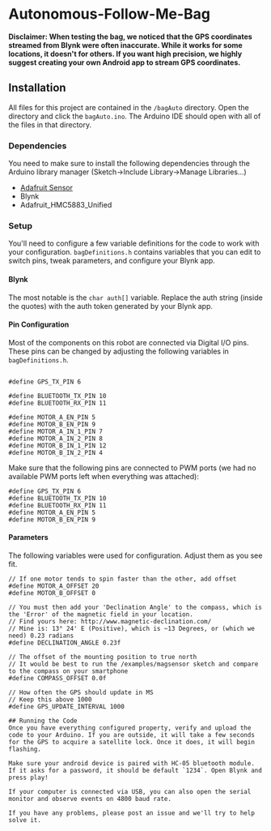 # Autonomous-Follow-Me-Bag

**Disclaimer: When testing the bag, we noticed that the GPS coordinates streamed from Blynk were often inaccurate. While it works for some locations, it doesn't for others. If you want high precision, we highly suggest creating your own Android app to stream GPS coordinates.**

## Installation
All files for this project are contained in the `/bagAuto` directory. Open the directory and click the `bagAuto.ino`. The Arduino IDE should open with all of the files in that directory. 

### Dependencies
You need to make sure to install the following dependencies through the Arduino library manager (Sketch->Include Library->Manage Libraries...)
- [Adafruit Sensor](https://learn.adafruit.com/adafruit-hmc5883l-breakout-triple-axis-magnetometer-compass-sensor/wiring-and-test)
- Blynk
- Adafruit_HMC5883_Unified


### Setup
You'll need to configure a few variable definitions for the code to work with your configuration. `bagDefinitions.h` contains variables that you can edit to switch pins, tweak parameters, and configure your Blynk app. 

#### Blynk
The most notable is the `char auth[]` variable. Replace the auth string (inside the quotes) with the auth token generated by your Blynk app. 

#### Pin Configuration
Most of the components on this robot are connected via Digital I/O pins. These pins can be changed by adjusting the following variables in `bagDefinitions.h`.

```

#define GPS_TX_PIN 6

#define BLUETOOTH_TX_PIN 10
#define BLUETOOTH_RX_PIN 11

#define MOTOR_A_EN_PIN 5
#define MOTOR_B_EN_PIN 9
#define MOTOR_A_IN_1_PIN 7
#define MOTOR_A_IN_2_PIN 8
#define MOTOR_B_IN_1_PIN 12
#define MOTOR_B_IN_2_PIN 4
```

Make sure that the following pins are connected to PWM ports (we had no available PWM ports left when everything was attached): 

```
#define GPS_TX_PIN 6
#define BLUETOOTH_TX_PIN 10
#define BLUETOOTH_RX_PIN 11
#define MOTOR_A_EN_PIN 5
#define MOTOR_B_EN_PIN 9
```

#### Parameters
The following variables were used for configuration. Adjust them as you see fit.

```
// If one motor tends to spin faster than the other, add offset
#define MOTOR_A_OFFSET 20
#define MOTOR_B_OFFSET 0

// You must then add your 'Declination Angle' to the compass, which is the 'Error' of the magnetic field in your location.
// Find yours here: http://www.magnetic-declination.com/
// Mine is: 13° 24' E (Positive), which is ~13 Degrees, or (which we need) 0.23 radians
#define DECLINATION_ANGLE 0.23f

// The offset of the mounting position to true north
// It would be best to run the /examples/magsensor sketch and compare to the compass on your smartphone
#define COMPASS_OFFSET 0.0f

// How often the GPS should update in MS
// Keep this above 1000
#define GPS_UPDATE_INTERVAL 1000

## Running the Code
Once you have everything configured property, verify and upload the code to your Arduino. If you are outside, it will take a few seconds for the GPS to acquire a satellite lock. Once it does, it will begin flashing.

Make sure your android device is paired with HC-05 bluetooth module. If it asks for a password, it should be default `1234`. Open Blynk and press play!

If your computer is connected via USB, you can also open the serial monitor and observe events on 4800 baud rate.

If you have any problems, please post an issue and we'll try to help solve it. 



